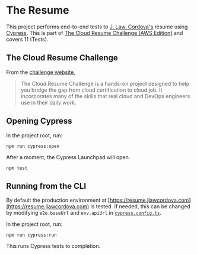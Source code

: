 # The Resume

This project performs end-to-end tests to [J. Law. Cordova's](https://github.com/jlawcordova) resume using [Cypress](https://www.cypress.io/). This is part of [The Cloud Resume Challenge (AWS Edition)](https://cloudresumechallenge.dev/docs/the-challenge/aws/) and covers 11 (Tests).

## The Cloud Resume Challenge

From the [challenge website](https://cloudresumechallenge.dev/docs/faq/#what-is-the-cloud-resume-challenge),

> The Cloud Resume Challenge is a hands-on project designed to help you bridge the gap from cloud certification to cloud job. It incorporates many of the skills that real cloud and DevOps engineers use in their daily work.

## Opening Cypress

In the project root, run:

`npm run cypress:open`

After a moment, the Cypress Launchpad will open.

`npm test`

## Running from the CLI

By default the production environment at [https://resume.jlawcordova.com](https://resume.jlawcordova.com) is tested. If needed, this can be changed by modifying `e2e.baseUrl` and `env.apiUrl` in [`cypress.config.ts`](./cypress.config.ts).

In the project root, run:

`npm run cypress:run`

This runs Cypress tests to completion.
